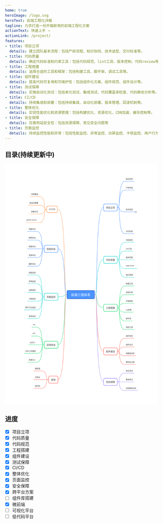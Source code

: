 ```yaml
---
home: true
heroImage: /logo.svg
heroText: 前端工程化详解
tagline: 力求打造一份开箱即用的前端工程化方案
actionText: 快速上手 →
actionLink: /project/
features:
- title: 项目立项
  details: 建立团队基本流程：包括产研流程、知识协同、技术选型、交付标准等。
- title: 代码质量
  details: 确定代码标准和约束工具：包括代码规范、lint工具、版本控制、代码review等。
- title: 工程搭建
  details: 选择合适的工具和框架：包括构建工具、脚手架、调试工具等。
- title: 组件建设
  details: 提高代码可复用和可维护性：包括组件化方案、组件规范、组件设计等。
- title: 测试保障
  details: 实施自动化测试：包括单元测试、集成测试、代码覆盖率检查、代码静态分析等。
- title: CI/CD
  details: 持续集成和部署：包括持续集成、自动化部署、版本管理、回滚机制等。
- title: 整体优化
  details: 实现性能优化和资源管理：包括构建优化、资源优化、CDN加速、缓存控制等。
- title: 安全保障
  details: 完善网站安全性：包括资源保障、常见安全问题等
- title: 页面监控
  details: 持续监控性能和异常：包括性能监控、异常监控、白屏监控、卡顿监控、用户行为监控等。
---
```




## 目录(持续更新中)

![持续更新中](./structure.png)
<!-- <img :src="$withBase('/images/structure.png')" alt="structure"> -->


## 进度

- [x] 项目立项
- [x] 代码质量
- [x] 代码规范
- [x] 工程搭建
- [x] 组件建设
- [x] 测试保障
- [x] CI/CD
- [x] 整体优化
- [x] 页面监控
- [x] 安全保障
- [x] 跨平台方案
- [ ] 组件库搭建
- [x] 微前端
- [ ] 可视化平台
- [ ] 低代码平台

<!-- ## 致谢（以下排名不分先后）

## License

MIT -->

